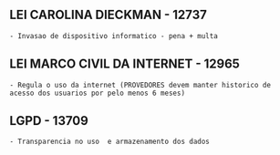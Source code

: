 ## LEI CAROLINA DIECKMAN - 12737

	- Invasao de dispositivo informatico - pena + multa

## LEI MARCO CIVIL DA INTERNET - 12965
	- Regula o uso da internet (PROVEDORES devem manter historico de acesso dos usuarios por pelo menos 6 meses)

## LGPD - 13709
	- Transparencia no uso  e armazenamento dos dados